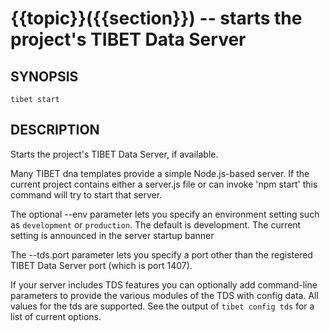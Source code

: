 {{topic}}({{section}}) -- starts the project's TIBET Data Server
=============================================

## SYNOPSIS

    tibet start

## DESCRIPTION

Starts the project's TIBET Data Server, if available.

Many TIBET dna templates provide a simple Node.js-based server. If
the current project contains either a server.js file or can invoke
'npm start' this command will try to start that server.

The optional --env parameter lets you specify an environment setting
such as `development` or `production`. The default is development.
The current setting is announced in the server startup banner

The --tds.port parameter lets you specify a port other than
the registered TIBET Data Server port (which is port 1407).

If your server includes TDS features you can optionally add
command-line parameters to provide the various modules of the TDS
with config data. All values for the tds are supported. See the
output of `tibet config tds` for a list of current options.


